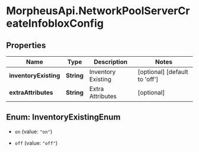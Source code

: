 # MorpheusApi.NetworkPoolServerCreateInfobloxConfig

## Properties

Name | Type | Description | Notes
------------ | ------------- | ------------- | -------------
**inventoryExisting** | **String** | Inventory Existing | [optional] [default to &#39;off&#39;]
**extraAttributes** | **String** | Extra Attributes | [optional] 



## Enum: InventoryExistingEnum


* `on` (value: `"on"`)

* `off` (value: `"off"`)




